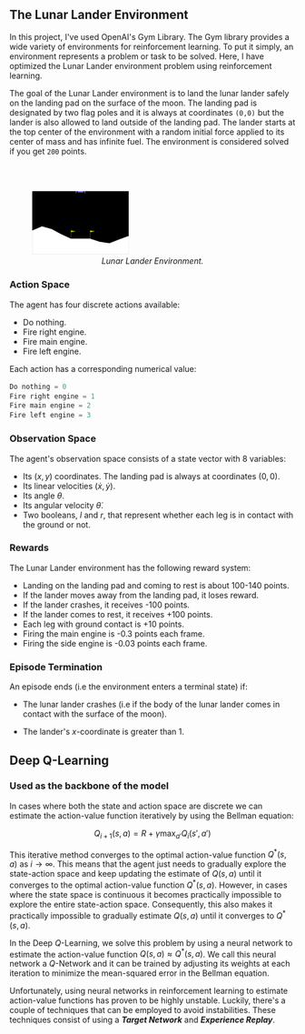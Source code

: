 ## The Lunar Lander Environment

In this project, I've used OpenAI's Gym Library. The Gym library provides a wide variety of environments for reinforcement learning. To put it simply, an environment represents a problem or task to be solved. Here, I have optimized the Lunar Lander environment problem using reinforcement learning.

The goal of the Lunar Lander environment is to land the lunar lander safely on the landing pad on the surface of the moon. The landing pad is designated by two flag poles and it is always at coordinates `(0,0)` but the lander is also allowed to land outside of the landing pad. The lander starts at the top center of the environment with a random initial force applied to its center of mass and has infinite fuel. The environment is considered solved if you get `200` points. 

<br>
<br>
<figure>
  <img src = "images/lunar_lander.gif" width = 40%>
      <figcaption style = "text-align: center; font-style: italic">Lunar Lander Environment.</figcaption>
</figure>



<a name="3.1"></a>
### Action Space

The agent has four discrete actions available:

* Do nothing.
* Fire right engine.
* Fire main engine.
* Fire left engine.

Each action has a corresponding numerical value:

```python
Do nothing = 0
Fire right engine = 1
Fire main engine = 2
Fire left engine = 3
```

<a name="3.2"></a>
### Observation Space

The agent's observation space consists of a state vector with 8 variables:

* Its $(x,y)$ coordinates. The landing pad is always at coordinates $(0,0)$.
* Its linear velocities $(\dot x,\dot y)$.
* Its angle $\theta$.
* Its angular velocity $\dot \theta$.
* Two booleans, $l$ and $r$, that represent whether each leg is in contact with the ground or not.

<a name="3.3"></a>
### Rewards

The Lunar Lander environment has the following reward system:

* Landing on the landing pad and coming to rest is about 100-140 points.
* If the lander moves away from the landing pad, it loses reward. 
* If the lander crashes, it receives -100 points.
* If the lander comes to rest, it receives +100 points.
* Each leg with ground contact is +10 points.
* Firing the main engine is -0.3 points each frame.
* Firing the side engine is -0.03 points each frame.

<a name="3.4"></a>
### Episode Termination

An episode ends (i.e the environment enters a terminal state) if:

* The lunar lander crashes (i.e if the body of the lunar lander comes in contact with the surface of the moon).

* The lander's $x$-coordinate is greater than 1.

<a name="6"></a>
## Deep Q-Learning
### Used as the backbone of the model

In cases where both the state and action space are discrete we can estimate the action-value function iteratively by using the Bellman equation:

$$
Q_{i+1}(s,a) = R + \gamma \max_{a'}Q_i(s',a')
$$

This iterative method converges to the optimal action-value function $Q^*(s,a)$ as $i\to\infty$. This means that the agent just needs to gradually explore the state-action space and keep updating the estimate of $Q(s,a)$ until it converges to the optimal action-value function $Q^*(s,a)$. However, in cases where the state space is continuous it becomes practically impossible to explore the entire state-action space. Consequently, this also makes it practically impossible to gradually estimate $Q(s,a)$ until it converges to $Q^*(s,a)$.

In the Deep $Q$-Learning, we solve this problem by using a neural network to estimate the action-value function $Q(s,a)\approx Q^*(s,a)$. We call this neural network a $Q$-Network and it can be trained by adjusting its weights at each iteration to minimize the mean-squared error in the Bellman equation.

Unfortunately, using neural networks in reinforcement learning to estimate action-value functions has proven to be highly unstable. Luckily, there's a couple of techniques that can be employed to avoid instabilities. These techniques consist of using a ***Target Network*** and ***Experience Replay***.
